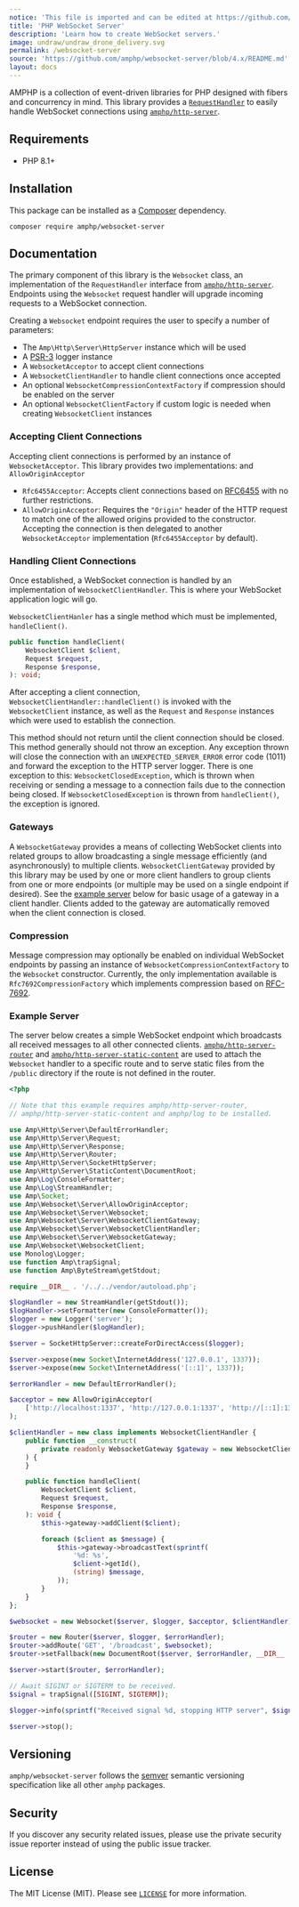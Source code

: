 ```yaml
---
notice: 'This file is imported and can be edited at https://github.com/amphp/websocket-server/blob/4.x/README.md'
title: 'PHP WebSocket Server'
description: 'Learn how to create WebSocket servers.'
image: undraw/undraw_drone_delivery.svg
permalink: /websocket-server
source: 'https://github.com/amphp/websocket-server/blob/4.x/README.md'
layout: docs
---
```

AMPHP is a collection of event-driven libraries for PHP designed with fibers and concurrency in mind.
This library provides a [`RequestHandler`](https://amphp.org/http-server/classes/request-handler) to easily handle WebSocket connections using [`amphp/http-server`](https://github.com/amphp/http-server).

## Requirements

- PHP 8.1+

## Installation

This package can be installed as a [Composer](https://getcomposer.org) dependency.

```
composer require amphp/websocket-server
```

## Documentation

The primary component of this library is the `Websocket` class, an implementation of the `RequestHandler` interface from [`amphp/http-server`](https://github.com/amphp/http-server). Endpoints using the `Websocket` request handler will upgrade incoming requests to a WebSocket connection.

Creating a `Websocket` endpoint requires the user to specify a number of parameters:
- The `Amp\Http\Server\HttpServer` instance which will be used
- A [PSR-3](https://www.php-fig.org/psr/psr-3/) logger instance
- A `WebsocketAcceptor` to accept client connections
- A `WebsocketClientHandler` to handle client connections once accepted
- An optional `WebsocketCompressionContextFactory` if compression should be enabled on the server
- An optional `WebsocketClientFactory` if custom logic is needed when creating `WebsocketClient` instances

### Accepting Client Connections

Accepting client connections is performed by an instance of `WebsocketAcceptor`. This library provides two implementations:  and `AllowOriginAcceptor`
- `Rfc6455Acceptor`: Accepts client connections based on [RFC6455](https://datatracker.ietf.org/doc/html/rfc6455) with no further restrictions.
- `AllowOriginAcceptor`: Requires the `"Origin"` header of the HTTP request to match one of the allowed origins provided to the constructor. Accepting the connection is then delegated to another `WebsocketAcceptor` implementation (`Rfc6455Acceptor` by default).

### Handling Client Connections

Once established, a WebSocket connection is handled by an implementation of `WebsocketClientHandler`. This is where your WebSocket application logic will go.

`WebsocketClientHanler` has a single method which must be implemented, `handleClient()`.

```php
public function handleClient(
    WebsocketClient $client,
    Request $request,
    Response $response,
): void;
```

After accepting a client connection, `WebsocketClientHandler::handleClient()` is invoked with the `WebsocketClient` instance, as well as the `Request` and `Response` instances which were used to establish the connection.

This method should not return until the client connection should be closed. This method generally should not throw an exception. Any exception thrown will close the connection with an `UNEXPECTED_SERVER_ERROR` error code (1011) and forward the exception to the HTTP server logger. There is one exception to this: `WebsocketClosedException`, which is thrown when receiving or sending a message to a connection fails due to the connection being closed. If `WebsocketClosedException` is thrown from `handleClient()`, the exception is ignored.

### Gateways

A `WebsocketGateway` provides a means of collecting WebSocket clients into related groups to allow broadcasting a single message efficiently (and asynchronously) to multiple clients. `WebsocketClientGateway` provided by this library may be used by one or more client handlers to group clients from one or more endpoints (or multiple may be used on a single endpoint if desired). See the [example server](#example-server) below for basic usage of a gateway in a client handler. Clients added to the gateway are automatically removed when the client connection is closed.

### Compression

Message compression may optionally be enabled on individual WebSocket endpoints by passing an instance of `WebsocketCompressionContextFactory` to the `Websocket` constructor. Currently, the only implementation available is `Rfc7692CompressionFactory` which implements compression based on [RFC-7692](https://datatracker.ietf.org/doc/html/rfc7692).

### Example Server

The server below creates a simple WebSocket endpoint which broadcasts all received messages to all other connected clients. [`amphp/http-server-router`](https://github.com/amphp/http-server-router) and [`amphp/http-server-static-content`](https://github.com/amphp/http-server-static-content) are used to attach the `Websocket` handler to a specific route and to serve static files from the `/public` directory if the route is not defined in the router.

```php
<?php

// Note that this example requires amphp/http-server-router,
// amphp/http-server-static-content and amphp/log to be installed.

use Amp\Http\Server\DefaultErrorHandler;
use Amp\Http\Server\Request;
use Amp\Http\Server\Response;
use Amp\Http\Server\Router;
use Amp\Http\Server\SocketHttpServer;
use Amp\Http\Server\StaticContent\DocumentRoot;
use Amp\Log\ConsoleFormatter;
use Amp\Log\StreamHandler;
use Amp\Socket;
use Amp\Websocket\Server\AllowOriginAcceptor;
use Amp\Websocket\Server\Websocket;
use Amp\Websocket\Server\WebsocketClientGateway;
use Amp\Websocket\Server\WebsocketClientHandler;
use Amp\Websocket\Server\WebsocketGateway;
use Amp\Websocket\WebsocketClient;
use Monolog\Logger;
use function Amp\trapSignal;
use function Amp\ByteStream\getStdout;

require __DIR__ . '/../../vendor/autoload.php';

$logHandler = new StreamHandler(getStdout());
$logHandler->setFormatter(new ConsoleFormatter());
$logger = new Logger('server');
$logger->pushHandler($logHandler);

$server = SocketHttpServer::createForDirectAccess($logger);

$server->expose(new Socket\InternetAddress('127.0.0.1', 1337));
$server->expose(new Socket\InternetAddress('[::1]', 1337));

$errorHandler = new DefaultErrorHandler();

$acceptor = new AllowOriginAcceptor(
    ['http://localhost:1337', 'http://127.0.0.1:1337', 'http://[::1]:1337'],
);

$clientHandler = new class implements WebsocketClientHandler {
    public function __construct(
        private readonly WebsocketGateway $gateway = new WebsocketClientGateway(),
    ) {
    }

    public function handleClient(
        WebsocketClient $client,
        Request $request,
        Response $response,
    ): void {
        $this->gateway->addClient($client);

        foreach ($client as $message) {
            $this->gateway->broadcastText(sprintf(
                '%d: %s',
                $client->getId(),
                (string) $message,
            ));
        }
    }
};

$websocket = new Websocket($server, $logger, $acceptor, $clientHandler);

$router = new Router($server, $logger, $errorHandler);
$router->addRoute('GET', '/broadcast', $websocket);
$router->setFallback(new DocumentRoot($server, $errorHandler, __DIR__ . '/public'));

$server->start($router, $errorHandler);

// Await SIGINT or SIGTERM to be received.
$signal = trapSignal([SIGINT, SIGTERM]);

$logger->info(sprintf("Received signal %d, stopping HTTP server", $signal));

$server->stop();
```

## Versioning

`amphp/websocket-server` follows the [semver](http://semver.org/) semantic versioning specification like all other `amphp` packages.

## Security

If you discover any security related issues, please use the private security issue reporter instead of using the public issue tracker.

## License

The MIT License (MIT). Please see [`LICENSE`](./LICENSE) for more information.
